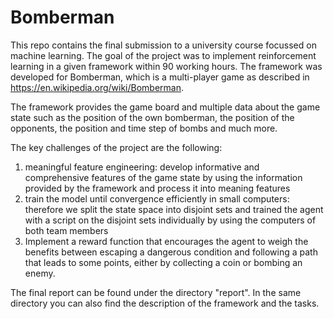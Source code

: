 # Bomberman

This repo contains the final submission to a university course focussed on machine learning. The goal of the project was to implement reinforcement learning in a given framework within 90 working hours. The framework was developed for Bomberman, which is a multi-player game as described in https://en.wikipedia.org/wiki/Bomberman.

The framework provides the game board and multiple data about the game state such as the position of the own bomberman, the position of the opponents, the position and time step of bombs and much more.

The key challenges of the project are the following:
1. meaningful feature engineering: develop informative and comprehensive features of the game state by using the information provided by the framework and process it into meaning features
2. train the model until convergence efficiently in small computers: therefore we split the state space into disjoint sets and trained the agent with a script on the disjoint sets individually by using the computers of both team members
3. Implement a reward function that encourages the agent to weigh the benefits between escaping a dangerous condition and following a path that leads to some points, either by collecting a coin or bombing an enemy.


The final report can be found under the directory "report". In the same directory you can also find the description of the framework and the tasks.
          
         

